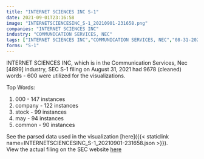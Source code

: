 ```yaml
---
title: "INTERNET SCIENCES INC S-1"
date: 2021-09-01T23:16:58
image: "INTERNETSCIENCESINC_S-1_20210901-231658.png"
companies: "INTERNET SCIENCES INC"
industry: "COMMUNICATION SERVICES, NEC"
tags: ["INTERNET SCIENCES INC","COMMUNICATION SERVICES, NEC","08-31-2021","S-1"]
forms: "S-1"
---
```

INTERNET SCIENCES INC, which is in the Communication Services, Nec [4899] industry, SEC S-1 filing on August 31, 2021 had 9678 (cleaned) words - 600 were utilized for the visualizations.

Top Words:
1. 000 - 147 instances
2. company - 122 instances
3. stock - 99 instances
4. may - 94 instances
5. common - 90 instances


See the parsed data used in the visualization [here]({{< staticlink name=INTERNETSCIENCESINC_S-1_20210901-231658.json >}}).  
View the actual filing on the SEC website [here](https://www.sec.gov/Archives/edgar/data/1720286/0001214659-21-009182.txt)